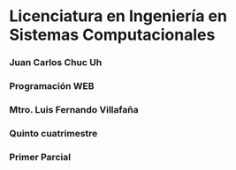 # Licenciatura en Ingeniería en Sistemas Computacionales 
### Juan Carlos Chuc Uh
### Programación WEB
### Mtro. Luis Fernando Villafaña
### Quinto cuatrimestre
### Primer Parcial
